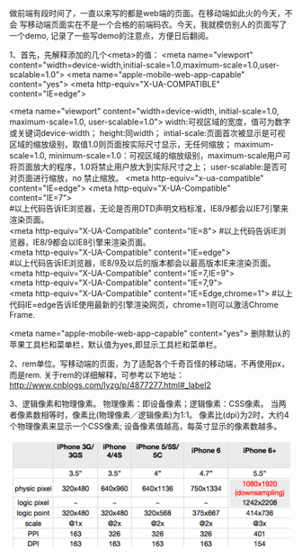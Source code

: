 做前端有段时间了，一直以来写的都是web端的页面。在移动端如此火的今天，不会
写移动端页面实在不是一个合格的前端码农。今天，我就模仿别人的页面写了一个demo,
记录了一些写demo的注意点，方便日后翻阅。

1、首先，先解释添加的几个&lt;meta&gt;的值：
&lt;meta name="viewport" content="width=device-width,initial-scale=1.0,maximum-scale=1.0,user-scalable=1.0"&gt;
&lt;meta name="apple-mobile-web-app-capable" content="yes"&gt;
&lt;meta http-equiv="X-UA-COMPATIBLE" content="IE=edge"&gt;


 &lt;meta name="viewport" content="width=device-width, initial-scale=1.0, maximum-scale=1.0, user-scalable=1.0"&gt; 
         width:可视区域的宽度，值可为数字或关键词device-width；
         height:同width；
         intial-scale:页面首次被显示是可视区域的缩放级别，取值1.0则页面按实际尺寸显示，无任何缩放；
         maximum-scale=1.0, minimum-scale=1.0：可视区域的缩放级别，maximum-scale用户可将页面放大的程序，1.0将禁止用户放大到实际尺寸之上；
         user-scalable:是否可对页面进行缩放，no 禁止缩放。
&lt;meta http-equiv="x-ua-compatible" content="IE=edge"&gt;
         &lt;meta http-equiv="X-UA-Compatible" content="IE=7"&gt;  
         #以上代码告诉IE浏览器，无论是否用DTD声明文档标准，IE8/9都会以IE7引擎来渲染页面。  
         &lt;meta http-equiv="X-UA-Compatible" content="IE=8"&gt; 
         #以上代码告诉IE浏览器，IE8/9都会以IE8引擎来渲染页面。  
         &lt;meta http-equiv="X-UA-Compatible" content="IE=edge"&gt;  
         #以上代码告诉IE浏览器，IE8/9及以后的版本都会以最高版本IE来渲染页面。
         &lt;meta http-equiv="X-UA-Compatible" content="IE=7,IE=9"&gt;  
         &lt;meta http-equiv="X-UA-Compatible" content="IE=7,9"&gt;  
         &lt;meta http-equiv="X-UA-Compatible" content="IE=Edge,chrome=1"&gt;
         #以上代码IE=edge告诉IE使用最新的引擎渲染网页，chrome=1则可以激活Chrome Frame.
  
&lt;meta name="apple-mobile-web-app-capable" content="yes"&gt;
         删除默认的苹果工具栏和菜单栏，默认值为yes,即显示工具栏和菜单栏。

2、rem单位。写移动端的页面，为了适配各个千奇百怪的移动端，不再使用px，而是rem.
关于rem的详细解释，可参考以下地址：
http://www.cnblogs.com/lyzg/p/4877277.html#_label2


3、逻辑像素和物理像素。
  物理像素：即设备像素；逻辑像素：CSS像素。
  当两者像素数相等时，像素比(物理像素／逻辑像素)为1:1。
  像素比(dpi)为2时，大约4个物理像素来显示一个CSS像素;
  设备像素值越高，每英寸显示的像素数越多。
  
  ![image](http://github.com/slh8060/movementDemo/raw/master/images/11.png)
  
  
  
  
  
  
